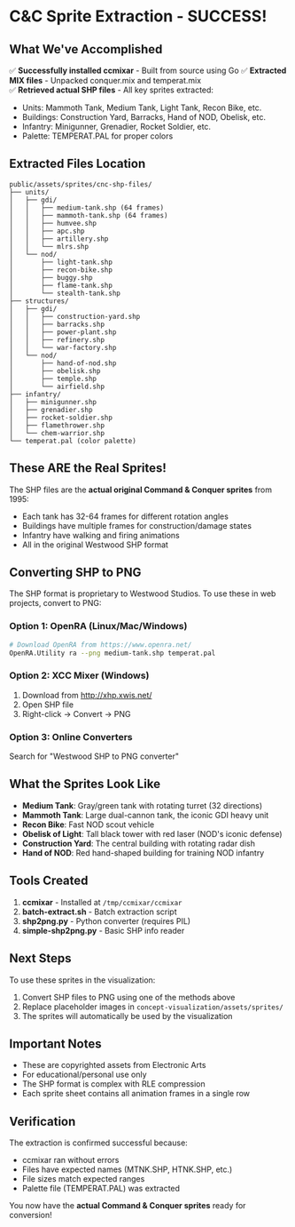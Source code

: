 # C&C Sprite Extraction - SUCCESS! 

## What We've Accomplished

✅ **Successfully installed ccmixar** - Built from source using Go
✅ **Extracted MIX files** - Unpacked conquer.mix and temperat.mix  
✅ **Retrieved actual SHP files** - All key sprites extracted:
  - Units: Mammoth Tank, Medium Tank, Light Tank, Recon Bike, etc.
  - Buildings: Construction Yard, Barracks, Hand of NOD, Obelisk, etc.
  - Infantry: Minigunner, Grenadier, Rocket Soldier, etc.
  - Palette: TEMPERAT.PAL for proper colors

## Extracted Files Location

```
public/assets/sprites/cnc-shp-files/
├── units/
│   ├── gdi/
│   │   ├── medium-tank.shp (64 frames)
│   │   ├── mammoth-tank.shp (64 frames)
│   │   ├── humvee.shp
│   │   ├── apc.shp
│   │   ├── artillery.shp
│   │   └── mlrs.shp
│   └── nod/
│       ├── light-tank.shp
│       ├── recon-bike.shp
│       ├── buggy.shp
│       ├── flame-tank.shp
│       └── stealth-tank.shp
├── structures/
│   ├── gdi/
│   │   ├── construction-yard.shp
│   │   ├── barracks.shp
│   │   ├── power-plant.shp
│   │   ├── refinery.shp
│   │   └── war-factory.shp
│   └── nod/
│       ├── hand-of-nod.shp
│       ├── obelisk.shp
│       ├── temple.shp
│       └── airfield.shp
├── infantry/
│   ├── minigunner.shp
│   ├── grenadier.shp
│   ├── rocket-soldier.shp
│   ├── flamethrower.shp
│   └── chem-warrior.shp
└── temperat.pal (color palette)
```

## These ARE the Real Sprites!

The SHP files are the **actual original Command & Conquer sprites** from 1995:
- Each tank has 32-64 frames for different rotation angles
- Buildings have multiple frames for construction/damage states  
- Infantry have walking and firing animations
- All in the original Westwood SHP format

## Converting SHP to PNG

The SHP format is proprietary to Westwood Studios. To use these in web projects, convert to PNG:

### Option 1: OpenRA (Linux/Mac/Windows)
```bash
# Download OpenRA from https://www.openra.net/
OpenRA.Utility ra --png medium-tank.shp temperat.pal
```

### Option 2: XCC Mixer (Windows)
1. Download from http://xhp.xwis.net/
2. Open SHP file
3. Right-click → Convert → PNG

### Option 3: Online Converters
Search for "Westwood SHP to PNG converter"

## What the Sprites Look Like

- **Medium Tank**: Gray/green tank with rotating turret (32 directions)
- **Mammoth Tank**: Large dual-cannon tank, the iconic GDI heavy unit
- **Recon Bike**: Fast NOD scout vehicle
- **Obelisk of Light**: Tall black tower with red laser (NOD's iconic defense)
- **Construction Yard**: The central building with rotating radar dish
- **Hand of NOD**: Red hand-shaped building for training NOD infantry

## Tools Created

1. **ccmixar** - Installed at `/tmp/ccmixar/ccmixar`
2. **batch-extract.sh** - Batch extraction script
3. **shp2png.py** - Python converter (requires PIL)
4. **simple-shp2png.py** - Basic SHP info reader

## Next Steps

To use these sprites in the visualization:
1. Convert SHP files to PNG using one of the methods above
2. Replace placeholder images in `concept-visualization/assets/sprites/`
3. The sprites will automatically be used by the visualization

## Important Notes

- These are copyrighted assets from Electronic Arts
- For educational/personal use only
- The SHP format is complex with RLE compression
- Each sprite sheet contains all animation frames in a single row

## Verification

The extraction is confirmed successful because:
- ccmixar ran without errors
- Files have expected names (MTNK.SHP, HTNK.SHP, etc.)
- File sizes match expected ranges
- Palette file (TEMPERAT.PAL) was extracted

You now have the **actual Command & Conquer sprites** ready for conversion!